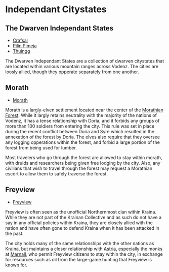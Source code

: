 # Independant Citystates

## The Dwarven Independant States

- [Crafsal](independant/crafsal.md)
- [Pilin Pimeja](independant/pilin-pimeja.md)
- [Thuingg](independant/thuingg.md)

The Dwarven Independant States are a collection of dwarven citystates that are located within various mountain ranges across Vodenz. The cities are loosly allied, though they opperate separately from one another.

## Morath

- [Morath](independant/morath.md)

Morath is a largly-elven settlement located near the center of the [Morathian Forest](../doria/morathian-forest.md). While it largly retains neutrality with the majority of the nations of Vodenz, it has a tense relationship with Doria, and it forbids any groups of more than 100 soldiers from entering the city. This rule was set in place during the recent conflict between Doria and Syre which resulted in the annexation of the forest by Doria.  The elves also require that they oversee any logging opperations within the forest, and forbid a large portion of the forest from being used for lumber.

Most travelers who go through the forest are allowed to stay within morath, with druids and researchers being given free lodging by the city.  Also, any civilians that wish to travel through the forest may request a Morathian escort to allow them to safely traverse the forest.

## Freyview

- [Freyview](independant/freyview.md)

Freyview is often seen as the unofficial Northernmost clan within Kraina.  While they are not part of the Krainan Collective and as such do not have a say in any official policies within Kraina, they are closely allied with the nation and have often gone to defend Kraina when it has been attacked in the past.

The city holds many of the same relationships with the other nations as Kraina, but maintains a closer relationship with [Astria](../astria/README.md), especially the monks at [Marnall](../astria/marnall.md), who permit Freyview citizens to stay within the city, in exchange for resources such as oil from the large-game hunting that Freyview is known for.
